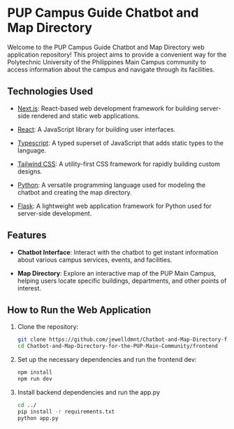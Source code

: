 # PUP Campus Guide Chatbot and Map Directory

Welcome to the PUP Campus Guide Chatbot and Map Directory web application repository! This project aims to provide a convenient way for the Polytechnic University of the Philippines Main Campus community to access information about the campus and navigate through its facilities.

## Technologies Used

- [Next.js](https://nextjs.org/): React-based web development framework for building server-side rendered and static web applications.

- [React](https://reactjs.org/): A JavaScript library for building user interfaces.

- [Typescript](https://www.typescriptlang.org/): A typed superset of JavaScript that adds static types to the language.

- [Tailwind CSS](https://tailwindcss.com/): A utility-first CSS framework for rapidly building custom designs.

- [Python](https://www.python.org/): A versatile programming language used for modeling the chatbot and creating the map directory.

- [Flask](https://flask.palletsprojects.com/): A lightweight web application framework for Python used for server-side development.


## Features

- **Chatbot Interface**: Interact with the chatbot to get instant information about various campus services, events, and facilities.

- **Map Directory**: Explore an interactive map of the PUP Main Campus, helping users locate specific buildings, departments, and other points of interest.


## How to Run the Web Application

1. Clone the repository:

   ```bash
   git clone https://github.com/jewelldmnt/Chatbot-and-Map-Directory-for-the-PUP-Main-Community.git
   cd Chatbot-and-Map-Directory-for-the-PUP-Main-Community/frontend

2. Set up the necessary dependencies and run the frontend dev:
   ```bash
   npm install
   npm run dev

3. Install backend dependencies and run the app.py
   ```bash
   cd ../
   pip install -r requirements.txt
   python app.py

